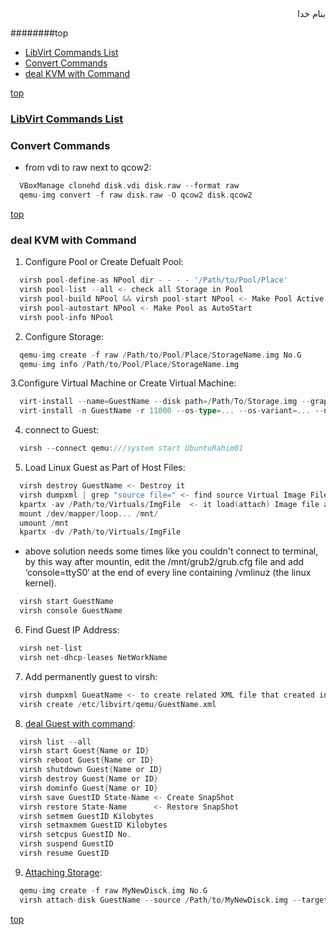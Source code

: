 <div dir=rtl>بنام خدا</div>

########top
- [LibVirt Commands List](#libvirt-commands-list)
- [Convert Commands](#convert-commands)
- [deal KVM with Command](#deal-kvm-with-command)

[top](#top)

### [LibVirt Commands List](https://libvirt.org/apps.html#command)


### Convert Commands
- from vdi to raw next to qcow2: 
```go
  VBoxManage clonehd disk.vdi disk.raw --format raw
  qemu-img convert -f raw disk.raw -O qcow2 disk.qcow2
```

[top](#top)

### deal KVM with Command
1. Configure Pool or Create Defualt Pool:
```go
  virsh pool-define-as NPool dir - - - - '/Path/to/Pool/Place'
  virsh pool-list --all <- check all Storage in Pool
  virsh pool-build NPool && virsh pool-start NPool <- Make Pool Active and Start
  virsh pool-autostart NPool <- Make Pool as AutoStart
  virsh pool-info NPool
```
2. Configure Storage:
```go
  qemu-img create -f raw /Path/to/Pool/Place/StorageName.img No.G
  qemu-img info /Path/to/Pool/Place/StorageName.img
```
3.Configure Virtual Machine or Create Virtual Machine:
```go
  virt-install --name=GuestName --disk path=/Path/To/Storage.img --graphics spice --vcpu=1 --ram=1024 --location=/Path/To/ISO.iso --network bridge=virbr0  <- Create New
  virt-install -n GuestName -r 11000 --os-type=... --os-variant=... --nographics --disk /Path/To/ImgFile,device=disk,bus=virtio --vcpus=10 -w network=default,model=virtio --import <- Import Existing

```
4. connect to Guest:
```go
  virsh --connect qemu:///system start UbuntuRahim01
```
5. Load Linux Guest as Part of Host Files:
```go
  virsh destroy GuestName <- Destroy it
  virsh dumpxml | grep "source file=" <- find source Virtual Image Files
  kpartx -av /Path/to/Virtuals/ImgFile  <- it load(attach) Image file as directory in Host!!!
  mount /dev/mapper/loop... /mnt/
  umount /mnt
  kpartx -dv /Path/to/Virtuals/ImgFile

```
  - above solution needs some times like you couldn't connect to terminal, by this way after mountin, edit the /mnt/grub2/grub.cfg file and add ‘console=ttyS0‘ at the end of every line containing /vmlinuz (the linux kernel).
  ```go
    virsh start GuestName
    virsh console GuestName
  ```
6. Find Guest IP Address:
```go
  virsh net-list
  virsh net-dhcp-leases NetWorkName
```
7. Add permanently guest to virsh:
```go
  virsh dumpxml GueatName <- to create related XML file that created in /etc/libvirt/qemu/
  virsh create /etc/libvirt/qemu/GuestName.xml
```
8. [deal Guest with command](#https://www.ibm.com/support/knowledgecenter/linuxonibm/liaat/liaatkvmvirsh.htm):
```go
  virsh list --all
  virsh start Guest{Name or ID}
  virsh reboot Guest{Name or ID}
  virsh shutdown Guest{Name or ID}
  virsh destroy Guest{Name or ID}
  virsh dominfo Guest{Name or ID}
  virsh save GuestID State-Name <- Create SnapShot
  virsh restore State-Name      <- Restore SnapShot
  virsh setmem GuestID Kilobytes
  virsh setmaxmem GuestID Kilobytes
  virsh setcpus GuestID No.
  virsh suspend GuestID
  virsh resume GuestID
```
9. [Attaching Storage](http://www.thegeekstuff.com/2015/02/add-memory-cpu-disk-to-kvm-vm):
```go
  qemu-img create -f raw MyNewDisck.img No.G
  virsh attach-disk GuestName --source /Path/to/MyNewDisck.img --target vdb --persistent
```

[top](#top)
